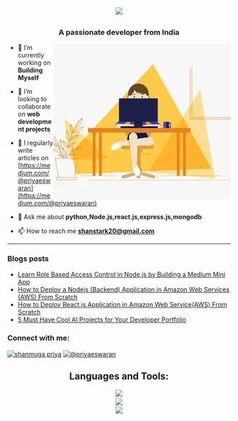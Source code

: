 <h1 align="center">
    <img src="https://readme-typing-svg.herokuapp.com/?font=Righteous&size=35&center=true&vCenter=true&width=500&height=70&duration=4000&lines=Hi+There!+👋;+I'm+Shanmuga+Priya!;" />
</h1>

<h3 align="center">A passionate developer from India</h3>
<img alt="profile gif" align="right" src=".github/workflows/ezgif.com-resize (1).webp">


- 🔭 I’m currently working on **Building Myself**

- 👯 I’m looking to collaborate on **web development projects**

- 📝 I regularly write articles on [https://medium.com/@priyaeswaran](https://medium.com/@priyaeswaran)

- 💬 Ask me about **python,Node.js,react.js,express.js,mongodb**

- 📫 How to reach me **shanstark20@gmail.com**

<hr>

### Blogs posts
<!-- BLOG-POST-LIST:START -->
- [Learn Role Based Access Control in Node.js by Building a Medium Mini App](https://medium.com/codeelevation/learn-role-based-access-control-in-node-js-by-building-a-medium-mini-app-ed0fe79f4e5e?source=rss-97f138d31355------2)
- [How to Deploy a Nodejs &lpar;Backend&rpar; Application in Amazon Web Services &lpar;AWS&rpar; From Scratch](https://medium.com/codeelevation/how-to-deploy-a-nodejs-backend-application-in-amazon-web-services-aws-from-scratch-c9477f5fd2ba?source=rss-97f138d31355------2)
- [How to Deploy React.js Application in Amazon Web Service&lpar;AWS&rpar; From Scratch](https://javascript.plainenglish.io/how-to-deploy-react-js-application-in-amazon-web-service-aws-from-scratch-085c6823a660?source=rss-97f138d31355------2)
- [5 Must Have Cool AI Projects for Your Developer Portfolio](https://ai.plainenglish.io/5-must-have-cool-ai-projects-for-your-developer-portfolio-ae118f7f4d7b?source=rss-97f138d31355------2)
<!-- BLOG-POST-LIST:END -->



<h3 align="left">Connect with me:</h3>
<p align="left">
<a href="https://www.linkedin.com/in/shanmuga-priya-e-tech2" target="blank"><img align="center" src="https://raw.githubusercontent.com/rahuldkjain/github-profile-readme-generator/master/src/images/icons/Social/linked-in-alt.svg" alt="shanmuga priya" height="30" width="40" /></a>
<a href="https://medium.com/@priyaeswaran" target="blank"><img align="center" src="https://raw.githubusercontent.com/rahuldkjain/github-profile-readme-generator/master/src/images/icons/Social/medium.svg" alt="@priyaeswaran" height="30" width="40" /></a>
</p>


<h2 align="center">Languages and Tools:</h2>

<div align="center">
    <img src="https://skillicons.dev/icons?i=html,css,javascript,react,nodejs,express" /><br>
    <img src="https://skillicons.dev/icons?i=redux,tailwindcss,python,flask,mongodb,pug" /><br>
    <img src ="https://skillicons.dev/icons?i=vscode,github,git,postman" /><br>
</div>






